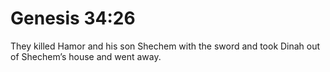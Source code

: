 # Genesis 34:26

They killed Hamor and his son Shechem with the sword and took Dinah out of Shechem’s house and went away.
